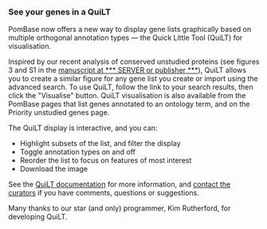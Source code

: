 ### See your genes in a QuiLT
<!-- newsfeed_thumbnail: QLT.png -->

PomBase now offers a new way to display gene lists graphically based
on multiple orthogonal annotation types &mdash; the Quick Little Tool
(QuiLT) for visualisation.

Inspired by our recent analysis of conserved unstudied proteins (see
figures 3 and S1 in the [manuscript at *** SERVER or publisher ***]()), 
QuiLT allows you to create a similar figure for any gene list you
create or import using the advanced search. To use QuiLT, follow the
link to your search results, then click the "Visualise" button. QuiLT
visualisation is also available from the PomBase pages that list genes
annotated to an ontology term, and on the Priority unstudied genes
page.

The QuiLT display is interactive, and you can:

- Highlight subsets of the list, and filter the display
- Toggle annotation types on and off
- Reorder the list to focus on features of most interest
- Download the image

See the [QuiLT documentation](documentation/quick-little-tool)
for more information, and [contact the curators](mailto:helpdesk@pombase.org)
if you have comments, questions or suggestions.

Many thanks to our star (and only) programmer, Kim Rutherford, for
developing QuiLT.